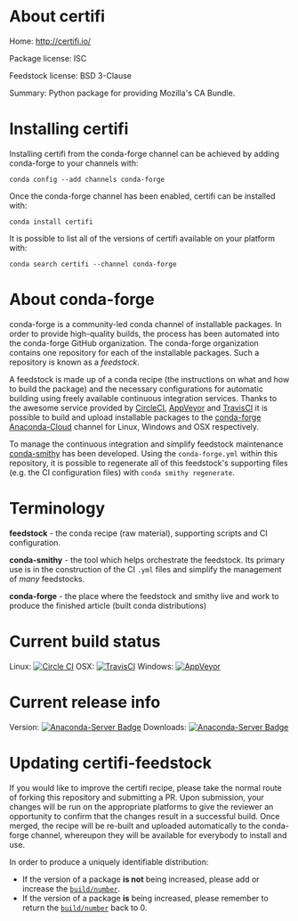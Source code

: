 About certifi
=============

Home: http://certifi.io/

Package license: ISC

Feedstock license: BSD 3-Clause

Summary: Python package for providing Mozilla's CA Bundle.



Installing certifi
==================

Installing certifi from the conda-forge channel can be achieved by adding conda-forge to your channels with:

```
conda config --add channels conda-forge
```

Once the conda-forge channel has been enabled, certifi can be installed with:

```
conda install certifi
```

It is possible to list all of the versions of certifi available on your platform with:

```
conda search certifi --channel conda-forge
```


About conda-forge
=================

conda-forge is a community-led conda channel of installable packages.
In order to provide high-quality builds, the process has been automated into the
conda-forge GitHub organization. The conda-forge organization contains one repository 
for each of the installable packages. Such a repository is known as a *feedstock*.

A feedstock is made up of a conda recipe (the instructions on what and how to build
the package) and the necessary configurations for automatic building using freely
available continuous integration services. Thanks to the awesome service provided by
[CircleCI](https://circleci.com/), [AppVeyor](http://www.appveyor.com/)
and [TravisCI](https://travis-ci.org/) it is possible to build and upload installable
packages to the [conda-forge](https://anaconda.org/conda-forge)
[Anaconda-Cloud](http://docs.anaconda.org/) channel for Linux, Windows and OSX respectively.

To manage the continuous integration and simplify feedstock maintenance
[conda-smithy](http://github.com/conda-forge/conda-smithy) has been developed.
Using the ``conda-forge.yml`` within this repository, it is possible to regenerate all of
this feedstock's supporting files (e.g. the CI configuration files) with ``conda smithy regenerate``.


Terminology
===========

**feedstock** - the conda recipe (raw material), supporting scripts and CI configuration.

**conda-smithy** - the tool which helps orchestrate the feedstock.
                   Its primary use is in the construction of the CI ``.yml`` files
                   and simplify the management of *many* feedstocks.

**conda-forge** - the place where the feedstock and smithy live and work to
                  produce the finished article (built conda distributions)

Current build status
====================
Linux: [![Circle CI](https://circleci.com/gh/conda-forge/certifi-feedstock.svg?style=svg)](https://circleci.com/gh/conda-forge/certifi-feedstock)
OSX: [![TravisCI](https://travis-ci.org/conda-forge/certifi-feedstock.svg?branch=master)](https://travis-ci.org/conda-forge/certifi-feedstock) 
Windows: [![AppVeyor](https://ci.appveyor.com/api/projects/status/github/conda-forge/certifi-feedstock?svg=True)](https://ci.appveyor.com/project/conda-forge/certifi-feedstock/branch/master)

Current release info
====================
Version: [![Anaconda-Server Badge](https://anaconda.org/conda-forge/certifi/badges/version.svg)](https://anaconda.org/conda-forge/certifi)
Downloads: [![Anaconda-Server Badge](https://anaconda.org/conda-forge/certifi/badges/downloads.svg)](https://anaconda.org/conda-forge/certifi)


Updating certifi-feedstock
==========================

If you would like to improve the certifi recipe, please take the normal
route of forking this repository and submitting a PR. Upon submission, your changes will
be run on the appropriate platforms to give the reviewer an opportunity to confirm that the
changes result in a successful build. Once merged, the recipe will be re-built and uploaded
automatically to the conda-forge channel, whereupon they will be available for everybody to
install and use.

In order to produce a uniquely identifiable distribution:
 * If the version of a package **is not** being increased, please add or increase
   the [``build/number``](http://conda.pydata.org/docs/building/meta-yaml.html#build-number-and-string). 
 * If the version of a package **is** being increased, please remember to return
   the [``build/number``](http://conda.pydata.org/docs/building/meta-yaml.html#build-number-and-string)
   back to 0.
